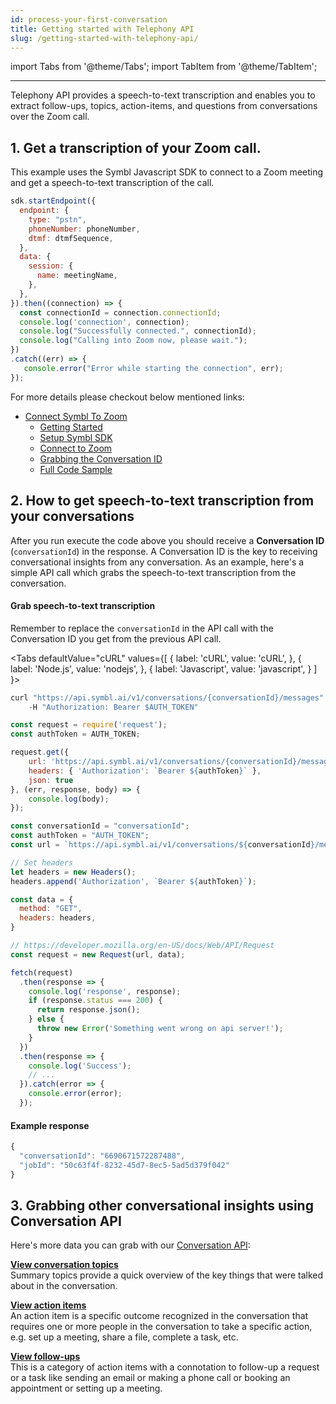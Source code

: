 ```yaml
---
id: process-your-first-conversation
title: Getting started with Telephony API
slug: /getting-started-with-telephony-api/
---
```


import Tabs from '@theme/Tabs';
import TabItem from '@theme/TabItem';

---

Telephony API provides a speech-to-text transcription and enables you to extract follow-ups, topics, action-items, and questions from conversations over the Zoom call.

## 1. Get a transcription of your Zoom call.

This example uses the Symbl Javascript SDK to connect to a Zoom meeting and get a speech-to-text transcription of the call.

```js
sdk.startEndpoint({
  endpoint: {
    type: "pstn",
    phoneNumber: phoneNumber,
    dtmf: dtmfSequence,
  },
  data: {
    session: {
      name: meetingName,
    },
  },
}).then((connection) => {
  const connectionId = connection.connectionId;
  console.log('connection', connection);
  console.log("Successfully connected.", connectionId);
  console.log("Calling into Zoom now, please wait.");
})
.catch((err) => {
   console.error("Error while starting the connection", err);
});
```

For more details please checkout below mentioned links:

* [Connect Symbl To Zoom](/docs/telephony/tutorials/connect-to-zoom)
  * [Getting Started](/docs/telephony/tutorials/connect-to-zoom#getting-started)
  * [Setup Symbl SDK](/docs/telephony/tutorials/connect-to-zoom#set-up-symbl-sdk)
  * [Connect to Zoom](/docs/telephony/tutorials/connect-to-zoom#connect-to-zoom)
  * [Grabbing the Conversation ID](/docs/telephony/tutorials/connect-to-zoom#grabbing-the-conversation-id)
  * [Full Code Sample](/docs/telephony/tutorials/connect-to-zoom#full-code-sample)


## 2. How to get speech-to-text transcription from your conversations

After you run execute the code above you should receive a **Conversation ID** (`conversationId`) in the response. A Conversation ID is the key to receiving conversational insights from any conversation. As an example, here's a simple API call which grabs the speech-to-text transcription from the conversation.

#### Grab speech-to-text transcription

Remember to replace the `conversationId` in the API call with the Conversation ID you get from the previous API call.

<Tabs
  defaultValue="cURL"
  values={[
    { label: 'cURL', value: 'cURL', },
    { label: 'Node.js', value: 'nodejs', },
    { label: 'Javascript', value: 'javascript', }
  ]
}>
<TabItem value="cURL">

```js
curl "https://api.symbl.ai/v1/conversations/{conversationId}/messages" \
    -H "Authorization: Bearer $AUTH_TOKEN"
```

</TabItem>

<TabItem value="nodejs">

```js
const request = require('request');
const authToken = AUTH_TOKEN;

request.get({
    url: 'https://api.symbl.ai/v1/conversations/{conversationId}/messages',
    headers: { 'Authorization': `Bearer ${authToken}` },
    json: true
}, (err, response, body) => {
    console.log(body);
});
```

</TabItem>
<TabItem value="javascript">

```js
const conversationId = "conversationId";
const authToken = "AUTH_TOKEN";
const url = `https://api.symbl.ai/v1/conversations/${conversationId}/messages`;

// Set headers
let headers = new Headers();
headers.append('Authorization', `Bearer ${authToken}`);

const data = {
  method: "GET",
  headers: headers,
}

// https://developer.mozilla.org/en-US/docs/Web/API/Request
const request = new Request(url, data);

fetch(request)
  .then(response => {
    console.log('response', response);
    if (response.status === 200) {
      return response.json();
    } else {
      throw new Error('Something went wrong on api server!');
    }
  })
  .then(response => {
    console.log('Success');
    // ...
  }).catch(error => {
    console.error(error);
  });
```
</TabItem>
</Tabs>

#### Example response

```js
{
  "conversationId": "6690671572287488",
  "jobId": "50c63f4f-8232-45d7-8ec5-5ad5d379f042"
}
```


## 3. Grabbing other conversational insights using Conversation API


Here's more data you can grab with our [Conversation API](/docs/conversation-api/introduction):


**[View conversation topics](/docs/conversation-api/get-topics)**<br />
Summary topics provide a quick overview of the key things that were talked about in the conversation.

**[View action items](/docs/conversation-api/action-items)**<br />
An action item is a specific outcome recognized in the conversation that requires one or more people in the conversation to take a specific action, e.g. set up a meeting, share a file, complete a task, etc.

**[View follow-ups](/docs/conversation-api/follow-ups)**<br />
This is a category of action items with a connotation to follow-up a request or a task like sending an email or making a phone call or booking an appointment or setting up a meeting.
